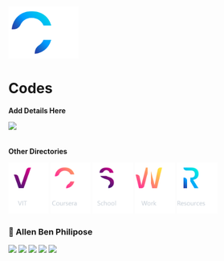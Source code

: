 [<img alt='Codes' src="/Logo/Codes_C.png" width="140">](https://github.com/abphilip-codes/) 

# **Codes**
**Add Details Here**

<a href="https://github.com/404"><img src="https://user-images.githubusercontent.com/73097560/115834477-dbab4500-a447-11eb-908a-139a6edaec5c.gif"></a>
<br/><br/>

**Other Directories**

[<img alt='VIT' src="/Logo/VIT_D.png" width="80">](https://github.com/abphilip-vit/) 
[<img alt='Coursera' src="/Logo/Coursera_D.png" width="80">](https://github.com/abphilip-coursera/) 
[<img alt='School' src="/Logo/School_D.png" width="80">](https://github.com/abphilip-school/) 
[<img alt='Work' src="/Logo/Work_D.png" width="80">](https://github.com/abphilip-work/)
[<img alt='Resources' src="/Logo/Resources_D.png" width="80">](https://github.com/abphilip-resources/)
<br/>

###  📌 Allen Ben Philipose
<a href = "mailto:allenalvin333@gmail.com"><img src="https://img.shields.io/badge/Gmail-CD1A0A?style=for-the-badge&logo=gmail&logoColor=white"></a>
<a href = "https://www.linkedin.com/in/abphilip3/"><img src="https://img.shields.io/badge/LinkedIn-0077B5?style=for-the-badge&logo=linkedin&logoColor=white"></a>
<a href = "https://www.instagram.com/allen._.philip/"><img src="https://img.shields.io/badge/Instagram-DC125D?style=for-the-badge&logo=instagram&logoColor=white"></a>
<a href = "https://abphilip.me/"><img src="https://img.shields.io/badge/Website-113388?style=for-the-badge&logo=about.me&logoColor=white"></a>
<a href = "https://github.com/allenalvin333/"><img src="https://img.shields.io/badge/GitHub-232830?style=for-the-badge&logo=GitHub&logoColor=white"></a>

